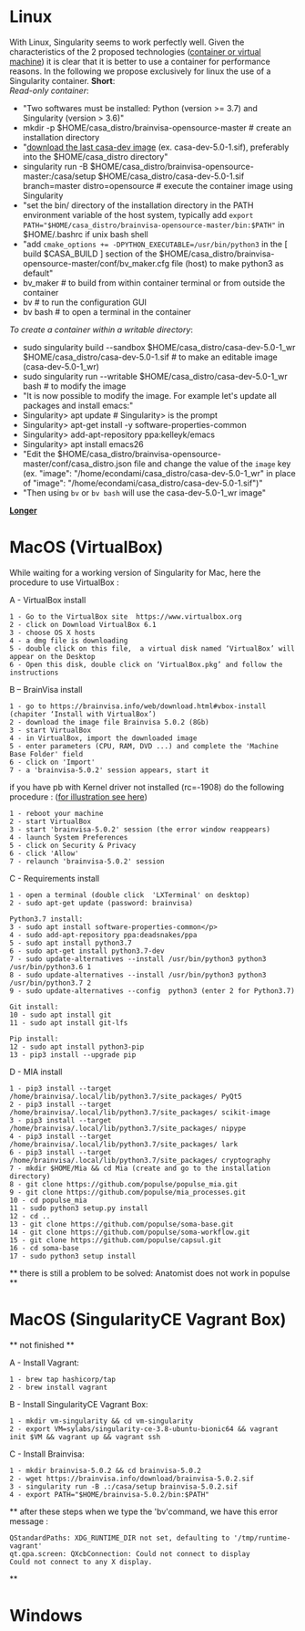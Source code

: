 Linux
=====
With Linux, Singularity seems to work perfectly well. Given the characteristics of the 2 proposed technologies ([container or virtual machine](https://www.geeksforgeeks.org/difference-between-virtual-machines-and-containers/)) it is clear that it is better to use a container for performance reasons.
In the following we propose exclusively for linux the use of a Singularity container.
**Short**:  
  *Read-only container*:
  - "Two softwares must be installed: Python (version >= 3.7) and Singularity (version > 3.6)"
  - mkdir -p $HOME/casa_distro/brainvisa-opensource-master # create an installation directory
  - "[download the last casa-dev image](https://brainvisa.info/download/) (ex. casa-dev-5.0-1.sif), preferably into the $HOME/casa_distro directory"
  - singularity run -B $HOME/casa_distro/brainvisa-opensource-master:/casa/setup $HOME/casa_distro/casa-dev-5.0-1.sif branch=master distro=opensource # execute the container image using Singularity
  - "set the bin/ directory of the installation directory in the PATH environment variable of the host system, typically add `export PATH="$HOME/casa_distro/brainvisa-opensource-master/bin:$PATH"` in $HOME/.bashrc if unix bash shell
  - "add `cmake_options += -DPYTHON_EXECUTABLE=/usr/bin/python3` in the [ build $CASA_BUILD ] section of the $HOME/casa_distro/brainvisa-opensource-master/conf/bv_maker.cfg file (host) to make python3 as default"
  - bv_maker #  to build from within container terminal or from outside the container
  - bv # to run the configuration GUI
  - bv bash # to open a terminal in the container

  *To create a container within a writable directory*:
  - sudo singularity build --sandbox $HOME/casa_distro/casa-dev-5.0-1_wr $HOME/casa_distro/casa-dev-5.0-1.sif # to make an editable image (casa-dev-5.0-1_wr)
  - sudo singularity run --writable $HOME/casa_distro/casa-dev-5.0-1_wr bash # to modify the image
  - "It is now possible to modify the image. For example let's update all packages and install emacs:"
  - Singularity> apt update  # Singularity> is the prompt
  - Singularity> apt-get install -y software-properties-common
  - Singularity> add-apt-repository ppa:kelleyk/emacs
  - Singularity> apt install emacs26
  - "Edit the $HOME/casa_distro/brainvisa-opensource-master/conf/casa_distro.json file and change the value of the `image` key (ex. "image": "/home/econdami/casa_distro/casa-dev-5.0-1_wr" in place of "image": "/home/econdami/casa_distro/casa-dev-5.0-1.sif")"
  - "Then using `bv` or `bv bash` will use the casa-dev-5.0-1_wr image" 

**[Longer](https://brainvisa.info/web/download.html)**


MacOS (VirtualBox)
=====

While waiting for a working version of Singularity for Mac, here the procedure to use VirtualBox :

A - VirtualBox install

	1 - Go to the VirtualBox site  https://www.virtualbox.org
	2 - click on Download VirtualBox 6.1
	3 - choose OS X hosts
	4 - a dmg file is downloading
	5 - double click on this file,  a virtual disk named ‘VirtualBox’ will appear on the Desktop
	6 - Open this disk, double click on ‘VirtualBox.pkg’ and follow the instructions
 
B – BrainVisa install

	1 - go to https://brainvisa.info/web/download.html#vbox-install (chapiter ‘Install with VirtualBox’)
	2 - download the image file Brainvisa 5.0.2 (8Gb)
	3 - start VirtualBox
	4 - in VirtualBox, import the downloaded image
	5 - enter parameters (CPU, RAM, DVD ...) and complete the 'Machine Base Folder' field
	6 - click on 'Import'
	7 - a 'brainvisa-5.0.2' session appears, start it

if you have pb with Kernel driver not installed (rc=-1908) do the following procedure : ([for illustration see here](https://medium.com/@Aenon/mac-virtualbox-kernel-driver-error-df39e7e10cd8 ))

	1 - reboot your machine
	2 - start VirtualBox
	3 - start 'brainvisa-5.0.2' session (the error window reappears)
	4 - launch System Preferences
	5 - click on Security & Privacy
	6 - click 'Allow'
	7 - relaunch 'brainvisa-5.0.2' session
 
 C - Requirements install

	1 - open a terminal (double click  'LXTerminal' on desktop)
	2 - sudo apt-get update (password: brainvisa)
	
	Python3.7 install:
	3 - sudo apt install software-properties-common</p>
	4 - sudo add-apt-repository ppa:deadsnakes/ppa
	5 - sudo apt install python3.7
	6 - sudo apt-get install python3.7-dev
	7 - sudo update-alternatives --install /usr/bin/python3 python3 /usr/bin/python3.6 1
	8 - sudo update-alternatives --install /usr/bin/python3 python3 /usr/bin/python3.7 2
	9 - sudo update-alternatives --config  python3 (enter 2 for Python3.7)

	Git install:
	10 - sudo apt install git 
	11 - sudo apt install git-lfs
 
	Pip install:
	12 - sudo apt install python3-pip
	13 - pip3 install --upgrade pip
	
D - MIA install
	
	1 - pip3 install --target /home/brainvisa/.local/lib/python3.7/site_packages/ PyQt5
	2 - pip3 install --target /home/brainvisa/.local/lib/python3.7/site_packages/ scikit-image
	3 - pip3 install --target /home/brainvisa/.local/lib/python3.7/site_packages/ nipype
	4 - pip3 install --target /home/brainvisa/.local/lib/python3.7/site_packages/ lark
	6 - pip3 install --target /home/brainvisa/.local/lib/python3.7/site_packages/ cryptography
	7 - mkdir $HOME/Mia && cd Mia (create and go to the installation directory)
	8 - git clone https://github.com/populse/populse_mia.git
	9 - git clone https://github.com/populse/mia_processes.git
	10 - cd populse_mia
	11 - sudo python3 setup.py install
	12 - cd ..
	13 - git clone https://github.com/populse/soma-base.git
	14 - git clone https://github.com/populse/soma-workflow.git
	15 - git clone https://github.com/populse/capsul.git
	16 - cd soma-base
	17 - sudo python3 setup install

**
there is still a problem to be solved: Anatomist does not work in populse
**


MacOS (SingularityCE Vagrant Box)
=====

** not finished **

A - Install Vagrant:

	1 - brew tap hashicorp/tap
	2 - brew install vagrant
	
B - Install SingularityCE Vagrant Box:

	1 - mkdir vm-singularity && cd vm-singularity
	2 - export VM=sylabs/singularity-ce-3.8-ubuntu-bionic64 && vagrant init $VM && vagrant up && vagrant ssh
	
C - Install Brainvisa:

	1 - mkdir brainvisa-5.0.2 && cd brainvisa-5.0.2
	2 - wget https://brainvisa.info/download/brainvisa-5.0.2.sif
	3 - singularity run -B .:/casa/setup brainvisa-5.0.2.sif
	4 - export PATH="$HOME/brainvisa-5.0.2/bin:$PATH"
	
**
after these steps when we type the 'bv'command, we have this error message : 

	QStandardPaths: XDG_RUNTIME_DIR not set, defaulting to '/tmp/runtime-vagrant'
	qt.qpa.screen: QXcbConnection: Could not connect to display 
	Could not connect to any X display.
**

Windows
=======
